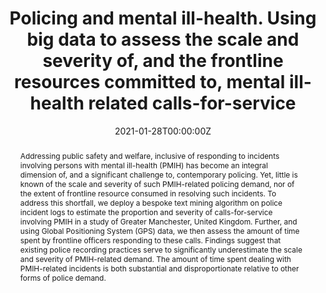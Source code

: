 ---
abstract: Addressing public safety and welfare, inclusive of responding to incidents involving persons with mental ill-health (PMIH) has become an integral dimension of, and a significant challenge to, contemporary policing. Yet, little is known of the scale and severity of such PMIH-related policing demand, nor of the extent of frontline resource consumed in resolving such incidents. To address this shortfall, we deploy a bespoke text mining algorithm on police incident logs to estimate the proportion and severity of calls-for-service involving PMIH in a study of Greater Manchester, United Kingdom. Further, and using Global Positioning System (GPS) data, we then assess the amount of time spent by frontline officers responding to these calls. Findings suggest that existing police recording practices serve to significantly underestimate the scale and severity of PMIH-related demand. The amount of time spent dealing with PMIH-related incidents is both substantial and disproportionate relative to other forms of police demand.
authors:
- Samuel Langton
- Jon Bannister
- Mark Ellison
- Muhammad Salman Haleem
- Karolina Krzemieniewska-Nandwani
date: "2021-01-28T00:00:00Z"
doi: ""
featured: false
image:
  caption: ""
  focal_point: ""
  preview_only: true
projects: []
publication: 'Under review'
publication_short: ""
publication_types:
- "3"
publishDate: "2021-01-28T00:00:00Z"
summary: Paper estimating the scale of police demand originating from incidents involving people with mental ill-health.
tags:
- policing
- demand
- geography
- text mining
- mental health
title: Policing and mental ill-health. Using big data to assess the scale and severity of, and the frontline resources committed to, mental ill-health related calls-for-service
url_preprint: "https://osf.io/preprints/socarxiv/r9h2a/"
---